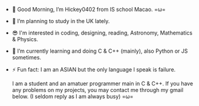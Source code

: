 - 👋 Good Morning, I’m Hickey0402 from IS school Macao. =ω=
- 👀 I’m planning to study in the UK  lately.
- 😎 I'm interested in coding, designing, reading, Astronomy, Mathematics & Physics.
- 🌱 I’m currently learning and doing C & C++ (mainly), also Python or JS sometimes.
- ⚡ Fun fact: I am an ASIAN but the only language I speak is failure.

  I am a student and an amatuer programmer main in C & C++. If you have any problems on my projects,
you may contact me through my gmail below. (I seldom reply as I am always busy) =ω=
<!---
Hickey0402/Hickey0402 is a ✨ special ✨ repository because its `README.md` (this file) appears on your GitHub profile.
You can click the Preview link to take a look at your changes.
--->
